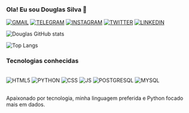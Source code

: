 ### Ola! Eu sou Douglas Silva 🖖

[![GMAIL](https://img.shields.io/badge/Gmail-D14836?style=for-the-badge&logo=gmail&logoColor=white)](douglas.silva9598@gmail.com)
[![TELEGRAM](https://img.shields.io/badge/Telegram-2CA5E0?style=for-the-badge&logo=telegram&logoColor=white)](https://t.me/DG_silva02)
[![INSTAGRAM](https://img.shields.io/badge/Instagram-E4405F?style=for-the-badge&logo=instagram&logoColor=white)](https://instagram.com/douglas_silva602?igshid=OGQ5ZDc2ODk2ZA==)
[![TWITTER](https://img.shields.io/badge/Twitter-1DA1F2?style=for-the-badge&logo=twitter&logoColor=white)](@douglas0330)
[![LINKEDIN](https://img.shields.io/badge/LinkedIn-0077B5?style=for-the-badge&logo=linkedin&logoColor=white)](www.linkedin.com/in/douglas-silva-273a631a6)

![Douglas GitHub stats](https://github-readme-stats.vercel.app/api?username=DGsilva2&show_icons=true&theme=dark)

![Top Langs](https://github-readme-stats.vercel.app/api/top-langs/?username=DGsilva2&layout=compact)

### Tecnologias conhecidas


<div style='display: inline_block'><br/>
    <img aling= 'center' alt='HTML5'src='https://img.shields.io/badge/Python-3776AB?style=for-the-badge&logo=python&logoColor=white'/>
    <img aling= 'center' alt='PYTHON'src='https://img.shields.io/badge/HTML5-E34F26?style=for-the-badge&logo=html5&logoColor=white'/>
    <img aling= 'center' alt='CSS'src='https://img.shields.io/badge/CSS-239120?&style=for-the-badge&logo=css3&logoColor=white'/>
    <img aling= 'center' alt='JS'src='https://img.shields.io/badge/JavaScript-323330?style=for-the-badge&logo=javascript&logoColor=F7DF1E'/>
    <img aling= 'center' alt='POSTGRESQL'src='https://img.shields.io/badge/PostgreSQL-316192?style=for-the-badge&logo=postgresql&logoColor=white'/>
    <img aling= 'center' alt='MYSQL'src='https://img.shields.io/badge/MySQL-00000F?style=for-the-badge&logo=mysql&logoColor=white'/>

</div><br/>

Apaixonado por tecnologia, minha linguagem preferida e Python focado mais em dados.


